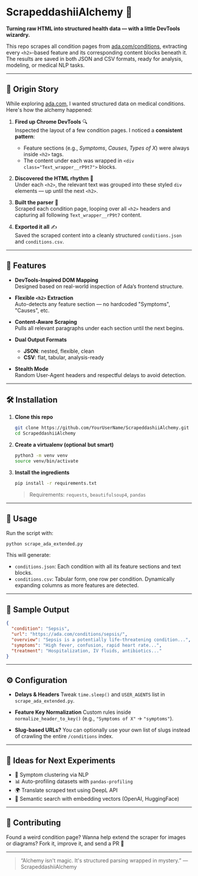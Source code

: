 
# ScrapeddashiiAlchemy 🔮

**Turning raw HTML into structured health data — with a little DevTools wizardry.**

This repo scrapes all condition pages from [ada.com/conditions](https://ada.com/conditions), extracting every `<h2>`-based feature and its corresponding content blocks beneath it. The results are saved in both JSON and CSV formats, ready for analysis, modeling, or medical NLP tasks.

---

## 🧠 Origin Story

While exploring [ada.com](https://ada.com), I wanted structured data on medical conditions. Here's how the alchemy happened:

1. **Fired up Chrome DevTools** 🔍  
   Inspected the layout of a few condition pages. I noticed a **consistent pattern**:
   - Feature sections (e.g., *Symptoms*, *Causes*, *Types of X*) were always inside `<h2>` tags.
   - The content under each was wrapped in `<div class="Text_wrapper__rP9t7">` blocks.

2. **Discovered the HTML rhythm** 🎼  
   Under each `<h2>`, the relevant text was grouped into these styled `div` elements — up until the next `<h2>`.

3. **Built the parser** 🧰  
   Scraped each condition page, looping over all `<h2>` headers and capturing all following `Text_wrapper__rP9t7` content.

4. **Exported it all** ✍️  
   Saved the scraped content into a cleanly structured `conditions.json` and `conditions.csv`.

---

## 🚀 Features

- **DevTools-Inspired DOM Mapping**  
  Designed based on real-world inspection of Ada’s frontend structure.

- **Flexible `<h2>` Extraction**  
  Auto-detects any feature section — no hardcoded "Symptoms", "Causes", etc.

- **Content-Aware Scraping**  
  Pulls all relevant paragraphs under each section until the next begins.

- **Dual Output Formats**  
  - **JSON**: nested, flexible, clean
  - **CSV**: flat, tabular, analysis-ready

- **Stealth Mode**  
  Random User-Agent headers and respectful delays to avoid detection.

---

## 🛠️ Installation

1. **Clone this repo**

   ```bash
   git clone https://github.com/YourUserName/ScrapeddashiiAlchemy.git
   cd ScrapeddashiiAlchemy
    ````

2. **Create a virtualenv (optional but smart)**

   ```bash
   python3 -m venv venv
   source venv/bin/activate
   ```

3. **Install the ingredients**

   ```bash
   pip install -r requirements.txt
   ```

   > Requirements: `requests`, `beautifulsoup4`, `pandas`

---

## 🎯 Usage

Run the script with:

```bash
python scrape_ada_extended.py
```

This will generate:

* `conditions.json`: Each condition with all its feature sections and text blocks.
* `conditions.csv`: Tabular form, one row per condition. Dynamically expanding columns as more features are detected.

---

## 🧬 Sample Output

```json
{
  "condition": "Sepsis",
  "url": "https://ada.com/conditions/sepsis/",
  "overview": "Sepsis is a potentially life-threatening condition...",
  "symptoms": "High fever, confusion, rapid heart rate...",
  "treatment": "Hospitalization, IV fluids, antibiotics..."
}
```

---

## ⚙️ Configuration

* **Delays & Headers**
  Tweak `time.sleep()` and `USER_AGENTS` list in `scrape_ada_extended.py`.

* **Feature Key Normalization**
  Custom rules inside `normalize_header_to_key()` (e.g., `"Symptoms of X"` → `"symptoms"`).

* **Slug-based URLs?**
  You can optionally use your own list of slugs instead of crawling the entire `/conditions` index.

---

## 🧪 Ideas for Next Experiments

* 🧠 Symptom clustering via NLP
* 📊 Auto-profiling datasets with `pandas-profiling`
* 🌍 Translate scraped text using DeepL API
* 🔎 Semantic search with embedding vectors (OpenAI, HuggingFace)

---

## 🤝 Contributing

Found a weird condition page? Wanna help extend the scraper for images or diagrams?
Fork it, improve it, and send a PR 💫

---

> “Alchemy isn't magic. It's structured parsing wrapped in mystery.”
> — ScrapeddashiiAlchemy


